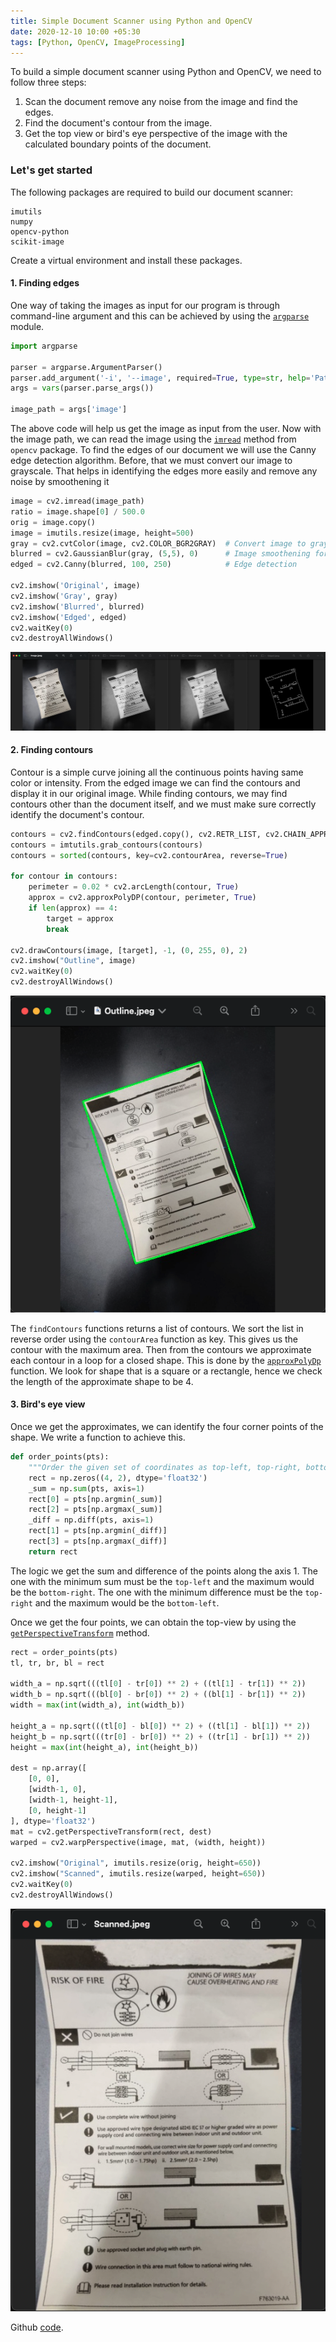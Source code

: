 ```yaml
---
title: Simple Document Scanner using Python and OpenCV
date: 2020-12-10 10:00 +05:30
tags: [Python, OpenCV, ImageProcessing]
---
```


To build a simple document scanner using Python and OpenCV, we need to follow three steps:

1. Scan the document remove any noise from the image and find the edges.
2. Find the document's contour from the image.
3. Get the top view or bird's eye perspective of the image with the calculated boundary points of the document.

### Let's get started

The following packages are required to build our document scanner:

```text
imutils
numpy
opencv-python
scikit-image
```

Create a virtual environment and install these packages.

#### 1. Finding edges

One way of taking the images as input for our program is through command-line argument and this can be achieved by using the [`argparse`][1] module.

```python
import argparse

parser = argparse.ArgumentParser()
parser.add_argument('-i', '--image', required=True, type=str, help='Path to the Image')
args = vars(parser.parse_args())

image_path = args['image']
```

The above code will help us get the image as input from the user. Now with the image path, we can read the image using the [`imread`][2] method from `opencv` package.
To find the edges of our document we will use the Canny edge detection algorithm. Before, that we must convert our image to grayscale. That helps in identifying the edges more easily
and remove any noise by smoothening it

```python
image = cv2.imread(image_path)
ratio = image.shape[0] / 500.0
orig = image.copy()
image = imutils.resize(image, height=500)
gray = cv2.cvtColor(image, cv2.COLOR_BGR2GRAY)  # Convert image to grayscale
blurred = cv2.GaussianBlur(gray, (5,5), 0)      # Image smoothening for noise removal
edged = cv2.Canny(blurred, 100, 250)            # Edge detection

cv2.imshow('Original', image)
cv2.imshow('Gray', gray)
cv2.imshow('Blurred', blurred)
cv2.imshow('Edged', edged)
cv2.waitKey(0)
cv2.destroyAllWindows()
```

![Original-Grayscale-Blurred-Edged](./Orig-Gray-Blur-Edged.png "Original-Grayscale-Blurred-Edged")

#### 2. Finding contours

Contour is a simple curve joining all the continuous points having same color or intensity.
From the edged image we can find the contours and display it in our original image. While finding contours, we may find contours other than the document itself, and we must make sure correctly identify the document's contour.

```python
contours = cv2.findContours(edged.copy(), cv2.RETR_LIST, cv2.CHAIN_APPROX_SIMPLE)
contours = imtutils.grab_contours(contours)
contours = sorted(contours, key=cv2.contourArea, reverse=True)

for contour in contours:
    perimeter = 0.02 * cv2.arcLength(contour, True)
    approx = cv2.approxPolyDP(contour, perimeter, True)
    if len(approx) == 4:
        target = approx
        break

cv2.drawContours(image, [target], -1, (0, 255, 0), 2)
cv2.imshow("Outline", image)
cv2.waitKey(0)
cv2.destroyAllWindows()
```

![Contour](./Outline.png "Outline")

The `findContours` functions returns a list of contours. We sort the list in reverse order using the `contourArea` function as key. This gives us the contour with the maximum area.
Then from the contours we approximate each contour in a loop for a closed shape. This is done by the [`approxPolyDp`][3] function. We look for shape that is a square or a rectangle, hence we check the length of the approximate shape to be 4.

#### 3. Bird's eye view

Once we get the approximates, we can identify the four corner points of the shape. We write a function to achieve this.

```python
def order_points(pts):
    """Order the given set of coordinates as top-left, top-right, bottom-right and bottom-left"""
    rect = np.zeros((4, 2), dtype='float32')
    _sum = np.sum(pts, axis=1)
    rect[0] = pts[np.argmin(_sum)]
    rect[2] = pts[np.argmax(_sum)]
    _diff = np.diff(pts, axis=1)
    rect[1] = pts[np.argmin(_diff)]
    rect[3] = pts[np.argmax(_diff)]
    return rect
```

The logic we get the sum and difference of the points along the axis 1. 
The one with the minimum sum must be the `top-left` and the maximum would be the `bottom-right`.
The one with the minimum difference must be the `top-right` and the maximum would be the `bottom-left`.

Once we get the four points, we can obtain the top-view by using the [`getPerspectiveTransform`][4] method.

```python
rect = order_points(pts)
tl, tr, br, bl = rect

width_a = np.sqrt(((tl[0] - tr[0]) ** 2) + ((tl[1] - tr[1]) ** 2))
width_b = np.sqrt(((bl[0] - br[0]) ** 2) + ((bl[1] - br[1]) ** 2))
width = max(int(width_a), int(width_b))

height_a = np.sqrt(((tl[0] - bl[0]) ** 2) + ((tl[1] - bl[1]) ** 2))
height_b = np.sqrt(((tr[0] - br[0]) ** 2) + ((tr[1] - br[1]) ** 2))
height = max(int(height_a), int(height_b))

dest = np.array([
    [0, 0],
    [width-1, 0],
    [width-1, height-1],
    [0, height-1]
], dtype='float32')
mat = cv2.getPerspectiveTransform(rect, dest)
warped = cv2.warpPerspective(image, mat, (width, height))

cv2.imshow("Original", imutils.resize(orig, height=650))
cv2.imshow("Scanned", imutils.resize(warped, height=650))
cv2.waitKey(0)
cv2.destroyAllWindows()
```

![Scanned](./Scanned.png "Scanned")

Github [code](https://github.com/bumblebee211196/DocumentScanner).

[1]: https://docs.python.org/3/library/argparse.html
[2]: https://opencv-python-tutroals.readthedocs.io/en/latest/py_tutorials/py_gui/py_image_display/py_image_display.html#read-an-image
[3]: https://opencv-python-tutroals.readthedocs.io/en/latest/py_tutorials/py_imgproc/py_contours/py_contour_features/py_contour_features.html#contour-approximation
[4]: https://opencv-python-tutroals.readthedocs.io/en/latest/py_tutorials/py_imgproc/py_geometric_transformations/py_geometric_transformations.html#perspective-transformation
